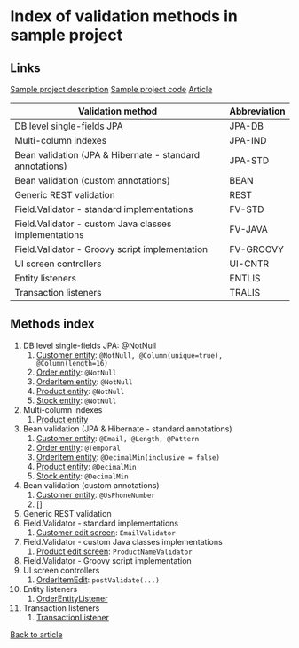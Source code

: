 # Index of validation methods in sample project

## Links
[Sample project description](order-management.md)
[Sample project code](order-management/)
[Article](README.md)


| Validation method                                         | Abbreviation |
|-----------------------------------------------------------|--------------|
| DB level single-fields JPA                                | JPA-DB       |
| Multi-column indexes                                      | JPA-IND      |
| Bean validation (JPA & Hibernate - standard annotations)  | JPA-STD      |
| Bean validation (custom annotations)                      | BEAN         |
| Generic REST validation                                   | REST         |
| Field.Validator - standard implementations                | FV-STD       |
| Field.Validator - custom Java classes implementations     | FV-JAVA      |
| Field.Validator - Groovy script implementation            | FV-GROOVY    |
| UI screen controllers                                     | UI-CNTR      |
| Entity listeners                                          | ENTLIS       |
| Transaction listeners                                     | TRALIS       |

## Methods index

1. DB level single-fields JPA: @NotNull
    1. [Customer entity](orderman/modules/global/src/com/haulmont/dyakonoff/entity/Customer.java): `@NotNull, @Column(unique=true), @Column(length=16)`
    1. [Order entity](orderman/modules/global/src/com/haulmont/dyakonoff/entity/Order.java): `@NotNull`
    1. [OrderItem entity](orderman/modules/global/src/com/haulmont/dyakonoff/entity/Order.java): `@NotNull`
    1. [Product entity](orderman/modules/global/src/com/haulmont/dyakonoff/entity/Product.java): `@NotNull`
    1. [Stock entity](orderman/modules/global/src/com/haulmont/dyakonoff/entity/Stock.java): `@NotNull`
1. Multi-column indexes
    1. [Product entity](orderman/modules/global/src/com/haulmont/dyakonoff/entity/Product.java)
1. Bean validation (JPA & Hibernate - standard annotations)
    1. [Customer entity](orderman/modules/global/src/com/haulmont/dyakonoff/entity/Customer.java): `@Email, @Length, @Pattern`
    1. [Order entity](orderman/modules/global/src/com/haulmont/dyakonoff/entity/Order.java): `@Temporal`
    1. [OrderItem entity](orderman/modules/global/src/com/haulmont/dyakonoff/entity/Order.java): `@DecimalMin(inclusive = false)`
    1. [Product entity](orderman/modules/global/src/com/haulmont/dyakonoff/entity/Product.java): `@DecimalMin`
    1. [Stock entity](orderman/modules/global/src/com/haulmont/dyakonoff/entity/Stock.java): `@DecimalMin`
1. Bean validation (custom annotations)
    1. [Customer entity](orderman/modules/global/src/com/haulmont/dyakonoff/entity/Customer.java): `@UsPhoneNumber`
    1. []
1. Generic REST validation
1. Field.Validator - standard implementations
    1. [Customer edit screen](orderman/modules/web/src/com/haulmont/dyakonoff/orderman/web/customer/customer-edit.xml): `EmailValidator`
1. Field.Validator - custom Java classes implementations
    1. [Product edit screen](orderman/modules/web/src/com/haulmont/dyakonoff/orderman/web/product/product-edit.xml): `ProductNameValidator`
1. Field.Validator - Groovy script implementation
1. UI screen controllers
    1. [OrderItemEdit](orderman/modules/web/src/com/haulmont/dyakonoff/orderman/web/orderitem/OrderItemEdit.java): `postValidate(...)`
1. Entity listeners
    1. [OrderEntityListener](orderman/modules/core/src/com/haulmont/dyakonoff/orderman/service/OrderEntityListener.java)
1. Transaction listeners
    1. [TransactionListener](orderman/modules/core/src/com/haulmont/dyakonoff/orderman/service/TransactionListener.java)

[Back to article](README.md)
